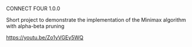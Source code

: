 CONNECT FOUR 1.0.0

Short project to demonstrate the implementation of the Minimax algorithm with alpha-beta pruning
​	

https://youtu.be/Zo1yVGEy5WQ
